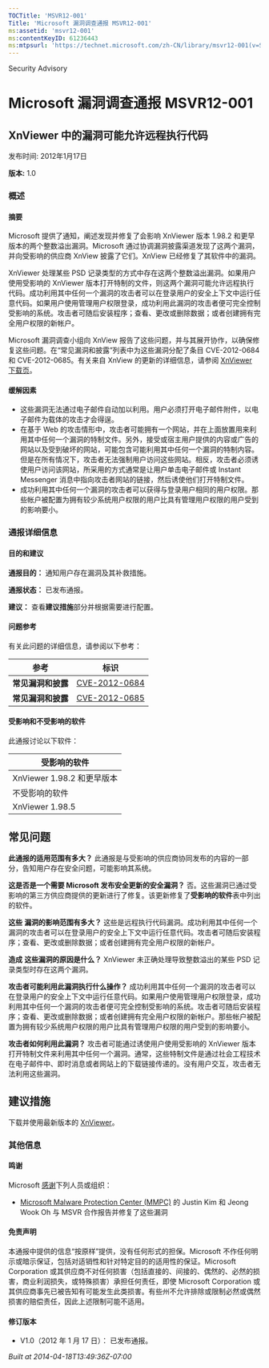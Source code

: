 ```yaml
---
TOCTitle: 'MSVR12-001'
Title: 'Microsoft 漏洞调查通报 MSVR12-001'
ms:assetid: 'msvr12-001'
ms:contentKeyID: 61236443
ms:mtpsurl: 'https://technet.microsoft.com/zh-CN/library/msvr12-001(v=Security.10)'
---
```


Security Advisory

Microsoft 漏洞调查通报 MSVR12-001
=================================

XnViewer 中的漏洞可能允许远程执行代码
-------------------------------------

发布时间: 2012年1月17日

**版本:** 1.0

### 概述

#### 摘要

Microsoft 提供了通知，阐述发现并修复了会影响 XnViewer 版本 1.98.2 和更早版本的两个整数溢出漏洞。Microsoft 通过协调漏洞披露渠道发现了这两个漏洞，并向受影响的供应商 XnView 披露了它们。XnView 已经修复了其软件中的漏洞。

XnViewer 处理某些 PSD 记录类型的方式中存在这两个整数溢出漏洞。如果用户使用受影响的 XnViewer 版本打开特制的文件，则这两个漏洞可能允许远程执行代码。成功利用其中任何一个漏洞的攻击者可以在登录用户的安全上下文中运行任意代码。如果用户使用管理用户权限登录，成功利用此漏洞的攻击者便可完全控制受影响的系统。攻击者可随后安装程序；查看、更改或删除数据；或者创建拥有完全用户权限的新帐户。

Microsoft 漏洞调查小组向 XnView 报告了这些问题，并与其展开协作，以确保修复这些问题。在“常见漏洞和披露”列表中为这些漏洞分配了条目 CVE-2012-0684 和 CVE-2012-0685。有关来自 XnView 的更新的详细信息，请参阅 [XnViewer 下载页](http://www.xnview.com/en/download.html)。

#### 缓解因素

-   这些漏洞无法通过电子邮件自动加以利用。用户必须打开电子邮件附件，以电子邮件为载体的攻击才会得逞。
-   在基于 Web 的攻击情形中，攻击者可能拥有一个网站，并在上面放置用来利用其中任何一个漏洞的特制文件。另外，接受或宿主用户提供的内容或广告的网站以及受到破坏的网站，可能包含可能利用其中任何一个漏洞的特制内容。但是在所有情况下，攻击者无法强制用户访问这些网站。相反，攻击者必须诱使用户访问该网站，所采用的方式通常是让用户单击电子邮件或 Instant Messenger 消息中指向攻击者网站的链接，然后诱使他们打开特制文件。
-   成功利用其中任何一个漏洞的攻击者可以获得与登录用户相同的用户权限。那些帐户被配置为拥有较少系统用户权限的用户比具有管理用户权限的用户受到的影响要小。

### 通报详细信息

#### 目的和建议

**通报目的：** 通知用户存在漏洞及其补救措施。

**通报状态：** 已发布通报。

**建议：** 查看**建议措施**部分并根据需要进行配置。

#### 问题参考

有关此问题的详细信息，请参阅以下参考：

| 参考               | 标识                                                                             |
|--------------------|----------------------------------------------------------------------------------|
| **常见漏洞和披露** | [CVE-2012-0684](http://www.cve.mitre.org/cgi-bin/cvename.cgi?name=cve-2012-0684) |
| **常见漏洞和披露** | [CVE-2012-0685](http://www.cve.mitre.org/cgi-bin/cvename.cgi?name=cve-2012-0685) |

#### 受影响和不受影响的软件

此通报讨论以下软件：

| 受影响的软件               |
|----------------------------|
| XnViewer 1.98.2 和更早版本 |
| 不受影响的软件             |
| XnViewer 1.98.5            |

常见问题
--------

<span></span>
**此通报的适用范围有多大？**
此通报是与受影响的供应商协同发布的内容的一部分，告知用户存在安全问题，可能影响其系统。

**这是否是一个需要 Microsoft 发布安全更新的安全漏洞？**
否。这些漏洞已通过受影响的第三方供应商提供的更新进行了修复。该更新修复了**受影响的软件**表中列出的软件。

**这些** **漏洞的影响范围有多大？**
这些是远程执行代码漏洞。成功利用其中任何一个漏洞的攻击者可以在登录用户的安全上下文中运行任意代码。攻击者可随后安装程序；查看、更改或删除数据；或者创建拥有完全用户权限的新帐户。

**造成** **这些漏洞的原因是什么？**
XnViewer 未正确处理导致整数溢出的某些 PSD 记录类型时存在这两个漏洞。

**攻击者可能利用此漏洞执行什么操作？**
成功利用其中任何一个漏洞的攻击者可以在登录用户的安全上下文中运行任意代码。如果用户使用管理用户权限登录，成功利用其中任何一个漏洞的攻击者便可完全控制受影响的系统。攻击者可随后安装程序；查看、更改或删除数据；或者创建拥有完全用户权限的新帐户。那些帐户被配置为拥有较少系统用户权限的用户比具有管理用户权限的用户受到的影响要小。

**攻击者如何利用此漏洞？**
攻击者可能通过诱使用户使用受影响的 XnViewer 版本打开特制文件来利用其中任何一个漏洞。通常，这些特制文件是通过社会工程技术在电子邮件中、即时消息或者网站上的下载链接传递的。没有用户交互，攻击者无法利用这些漏洞。

建议措施
--------

<span></span>
下载并使用最新版本的 [XnViewer](http://www.xnview.com/en/download.html)。

### 其他信息

#### 鸣谢

Microsoft [感谢](http://go.microsoft.com/fwlink/?linkid=21127)下列人员或组织：

-   [Microsoft Malware Protection Center (MMPC)](http://www.microsoft.com/security/portal/) 的 Justin Kim 和 Jeong Wook Oh 与 MSVR 合作报告并修复了这些漏洞

#### 免责声明

本通报中提供的信息“按原样”提供，没有任何形式的担保。Microsoft 不作任何明示或暗示保证，包括对适销性和针对特定目的的适用性的保证。Microsoft Corporation 或其供应商不对任何损害（包括直接的、间接的、偶然的、必然的损害，商业利润损失，或特殊损害）承担任何责任，即使 Microsoft Corporation 或其供应商事先已被告知有可能发生此类损害。有些州不允许排除或限制必然或偶然损害的赔偿责任，因此上述限制可能不适用。

#### 修订版本

-   V1.0（2012 年 1 月 17 日）： 已发布通报。

*Built at 2014-04-18T13:49:36Z-07:00*
